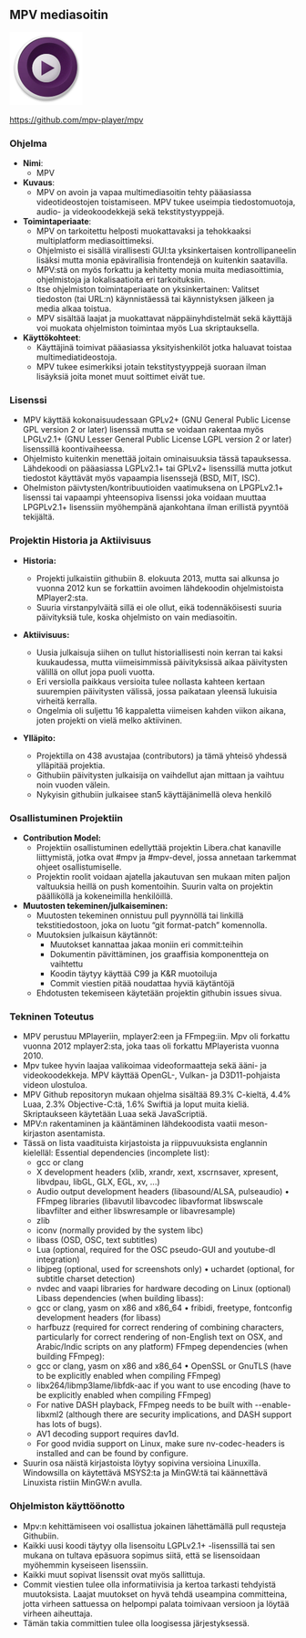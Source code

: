 ## MPV mediasoitin
![MPV picture](https://raw.githubusercontent.com/mpv-player/mpv.io/master/source/images/mpv-logo-128.png)

https://github.com/mpv-player/mpv
### Ohjelma

 - **Nimi**: 
	 - MPV
 - **Kuvaus**: 
	 - MPV on avoin ja vapaa multimediasoitin tehty pääasiassa videotideostojen toistamiseen. MPV tukee useimpia tiedostomuotoja, audio- ja videokoodekkejä sekä tekstitystyyppejä. 
 - **Toimintaperiaate**:
	 - MPV on tarkoitettu helposti muokattavaksi ja tehokkaaksi multiplatform mediasoittimeksi. 
	 - Ohjelmisto ei sisällä virallisesti GUI:ta yksinkertaisen kontrollipaneelin lisäksi mutta monia epävirallisia frontendejä on kuitenkin saatavilla.
	 -  MPV:stä on myös forkattu ja kehitetty monia muita mediasoittimia, ohjelmistoja ja lokalisaatioita eri tarkoituksiin. 
	 - Itse ohjelmiston toimintaperiaate on yksinkertainen: Valitset tiedoston (tai URL:n) käynnistäessä tai käynnistyksen jälkeen ja media alkaa toistua. 
	 - MPV sisältää laajat ja muokattavat näppäinyhdistelmät sekä käyttäjä voi muokata ohjelmiston toimintaa myös Lua skriptauksella. 
 - **Käyttökohteet**:
	 -  Käyttäjinä toimivat pääasiassa yksityishenkilöt jotka haluavat toistaa multimediatideostoja. 
	 - MPV tukee esimerkiksi jotain tekstitystyyppejä suoraan ilman lisäyksiä joita monet muut soittimet eivät tue.

### Lisenssi
 -  MPV käyttää kokonaisuudessaan GPLv2+ (GNU General Public License GPL version 2 or later) lisenssä mutta se voidaan rakentaa myös LPGLv2.1+ (GNU Lesser General Public License LGPL version 2 or later) lisenssillä koontivaiheessa. 
 - Ohjelmisto kuitenkin menettää joitain ominaisuuksia tässä tapauksessa. Lähdekoodi on pääasiassa LGPLv2.1+ tai GPLv2+ lisenssillä mutta jotkut tiedostot käyttävät myös vapaampia lisenssejä (BSD, MIT, ISC).
 -  Ohelmiston päivtysten/kontribuutioiden vaatimuksena on LPGPLv2.1+ lisenssi tai vapaampi yhteensopiva lisenssi joka voidaan muuttaa LPGPLv2.1+ lisenssiin myöhempänä ajankohtana ilman erillistä pyyntöä tekijältä.

### Projektin Historia ja Aktiivisuus
- **Historia:** 
	- Projekti julkaistiin githubiin 8. elokuuta 2013, mutta sai alkunsa jo vuonna 2012 kun se forkattiin avoimen lähdekoodin ohjelmistoista MPlayer2:sta. 
	- Suuria virstanpylväitä sillä ei ole ollut, eikä todennäköisesti suuria päivityksiä tule, koska ohjelmisto on vain mediasoitin.

- **Aktiivisuus:** 
	- Uusia julkaisuja siihen on tullut historiallisesti noin kerran tai kaksi kuukaudessa, mutta viimeisimmissä päivityksissä aikaa päivitysten välillä on ollut jopa puoli vuotta.
	- Eri versiolla paikkaus versioita tulee nollasta kahteen kertaan suurempien päivitysten välissä, jossa paikataan yleensä lukuisia virheitä kerralla.
	- Ongelmia oli suljettu 16 kappaletta viimeisen kahden viikon aikana, joten projekti on vielä melko aktiivinen.
- **Ylläpito:**
	- Projektilla on 438 avustajaa (contributors) ja tämä yhteisö yhdessä ylläpitää projektia.
	- Githubiin päivitysten julkaisija on vaihdellut ajan mittaan ja vaihtuu noin vuoden välein.  
	- Nykyisin githubiin julkaisee stan5 käyttäjänimellä oleva henkilö

### Osallistuminen Projektiin
- **Contribution Model:**
	- Projektiin osallistuminen edellyttää projektin Libera.chat kanaville liittymistä, jotka ovat #mpv ja #mpv-devel, jossa annetaan tarkemmat ohjeet osallistumiselle.  
	- Projektin roolit voidaan ajatella jakautuvan sen mukaan miten paljon valtuuksia heillä on push komentoihin. Suurin valta on projektin päälliköllä ja kokeneimilla henkilöillä.
- **Muutosten tekeminen/julkaiseminen:**
	- Muutosten tekeminen onnistuu pull pyynnöllä tai linkillä tekstitiedostoon, joka on luotu “git format-patch” komennolla.
	- Muutoksien julkaisun käytännöt:
		- Muutokset kannattaa jakaa moniin eri commit:teihin
		- Dokumentin pävittäminen, jos graaffisia komponentteja on vaihtettu
		-  Koodin täytyy käyttää C99 ja K&R muotoiluja
		- Commit viestien pitää noudattaa hyviä käytäntöjä
	- Ehdotusten tekemiseen käytetään projektin githubin issues sivua.

### Tekninen Toteutus
 - MPV perustuu MPlayeriin, mplayer2:een ja FFmpeg:iin. Mpv oli forkattu vuonna 2012 mplayer2:sta, joka taas oli forkattu MPlayerista vuonna 2010. 
 - Mpv tukee hyvin laajaa valikoimaa videoformaatteja sekä ääni- ja videokoodekkeja. MPV käyttää OpenGL-, Vulkan- ja D3D11-pohjaista videon ulostuloa.
 -  MPV Github repositoryn mukaan ohjelma sisältää 89.3% C-kieltä, 4.4% Luaa, 2.3% Objective-C:tä, 1.6% Swiftiä ja loput muita kieliä. Skriptaukseen käytetään Luaa sekä JavaScriptiä.
 - MPV:n rakentaminen ja kääntäminen lähdekoodista vaatii meson-kirjaston asentamista. 
 - Tässä on lista vaadituista kirjastoista ja riippuvuuksista englannin kielelläl: Essential dependencies (incomplete list): 
	 -  gcc or clang
	  - X development headers (xlib, xrandr, xext, xscrnsaver, xpresent, libvdpau, libGL, GLX, EGL, xv, ...) 
	  - Audio output development headers (libasound/ALSA, pulseaudio) • FFmpeg libraries (libavutil libavcodec libavformat libswscale libavfilter and either libswresample or libavresample) 
	  -  zlib
	  - iconv (normally provided by the system libc) 
	  - libass (OSD, OSC, text subtitles) 
	  - Lua (optional, required for the OSC pseudo-GUI and youtube-dl integration)
	  -  libjpeg (optional, used for screenshots only) • uchardet (optional, for subtitle charset detection)
	  -  nvdec and vaapi libraries for hardware decoding on Linux (optional) Libass dependencies (when building libass):
	  -  gcc or clang, yasm on x86 and x86_64 • fribidi, freetype, fontconfig development headers (for libass) 
	  - harfbuzz (required for correct rendering of combining characters, particularly for correct rendering of non-English text on OSX, and Arabic/Indic scripts on any platform) FFmpeg dependencies (when building FFmpeg): 
	  - gcc or clang, yasm on x86 and x86_64 • OpenSSL or GnuTLS (have to be explicitly enabled when compiling FFmpeg)
	  - libx264/libmp3lame/libfdk-aac if you want to use encoding (have to be explicitly enabled when compiling FFmpeg) 
	  -  For native DASH playback, FFmpeg needs to be built with --enable-libxml2 (although there are security implications, and DASH support has lots of bugs).
   	  -  AV1 decoding support requires dav1d. 
	  -  For good nvidia support on Linux, make sure nv-codec-headers is installed and can be found by configure. 
 - Suurin osa näistä kirjastoista löytyy sopivina versioina Linuxilla. Windowsilla on käytettävä MSYS2:ta ja MinGW:tä tai käännettävä Linuxista ristiin MinGW:n avulla.  

### Ohjelmiston käyttöönotto
 - Mpv:n kehittämiseen voi osallistua jokainen lähettämällä pull requsteja Githubiin. 
 - Kaikki uusi koodi täytyy olla lisensoitu LGPLv2.1+ -lisenssillä tai sen mukana on tultava epäsuora sopimus siitä, että se lisensoidaan myöhemmin kyseiseen lisenssiin.
 - Kaikki muut sopivat lisenssit ovat myös sallittuja. 
 - Commit viestien tulee olla informatiivisia ja kertoa tarkasti tehdyistä muutoksista. Laajat muutokset on hyvä tehdä useampina committeina, jotta virheen sattuessa on helpompi palata toimivaan versioon ja löytää virheen aiheuttaja. 
 - Tämän takia committien tulee olla loogisessa järjestyksessä.




